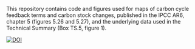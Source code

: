 This repository contains code and figures used for maps of carbon cycle feedback terms and carbon stock changes, published in the IPCC AR6, chapter 5 (figures 5.26 and 5.27), and the underlying data used in the Technical Summary (Box TS.5, figure 1).

[![DOI](https://zenodo.org/badge/208168411.svg)](https://zenodo.org/badge/latestdoi/208168411)
